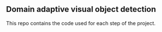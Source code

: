 ## Domain adaptive visual object detection

This repo contains the code used for each step of the project.
 
